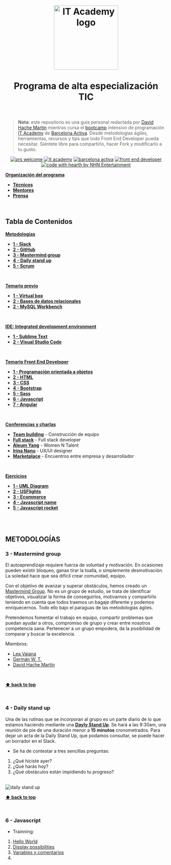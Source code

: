 <h1 align="center">
  <img src="https://github.com/hachemartin/it-academy-hachemartin/blob/master/img/itacademylogo.png" alt="IT Academy logo" width=200">
  <br>
    <br> Programa de alta especialización TIC
  <br>
    <br>
</h1>

> **Nota**: este repositorio es una guía personal redactada por [David Hache Martín](http://www.hachemartin.com) mientras cursa el [bootcamp](https://en.wikipedia.org/wiki/Coding_bootcamp) intensivo de programación [IT Academy](https://cibernarium.barcelonactiva.cat/it-academy) de [Barcelona Activa](http://www.barcelonactiva.cat). Desde metodologías ágiles, herramientas, recursos y tips que todo Front End Developer pueda necesitar. Siéntete libre para compartirlo, hacer Fork y modificarlo a tu gusto.

<div align="center"> 
  
 [![prs welcome](https://img.shields.io/badge/PRs-welcome-brightgreen.svg?style=flat-square)](http://makeapullrequest.com)
 [![it academy](https://img.shields.io/badge/IT%20Academy-2018--2019-d50283.svg)](https://cibernarium.barcelonactiva.cat/it-academy)
 [![barcelona activa](https://img.shields.io/badge/Barcelona-Activa-0084B4.svg)](http://www.barcelonactiva.cat)
 [![front end developer](https://img.shields.io/badge/developer-front--end-blue.svg)](https://en.wikipedia.org/wiki/Front-end_web_development)
 [![code with hearth by NHN Entertainment](https://img.shields.io/badge/%3C%2F%3E%20with%20%E2%99%A5%20by-Hache%20Martin-ff1414.svg)](https://github.com/hachemartin)
 
 
</div>

[**Organización del programa**](#organization)
   * [**Técnicos**](#organization--technicians)
   * [**Mentores**](#organization-mentors)
   * [**Prensa**](#organization-press)
<br>

## Tabla de Contenidos

[**Metodologías**](#metodologías)
   * [**1 - Slack**](#methodologies--slack)
   * [**2 - GitHub**](#methodologies--github)
   * [**3 - Mastermind group**](#3---mastermind-group)
   * [**4 - Daily stand up**](#4---daily-stand-up)
   * [**5 - Scrum**](#methodologies--scrum)
<br> 
    
[**Temario previo**](#preview)
  * [**1 - Virtual box**](#preview--virtualbox)
  * [**2 - Bases de datos relacionales**](#preview--mysql)
  * [**2 - MySQL Workbench**](#preview--mysqlworkbench)
<br>
 
 [**IDE: Integrated development environment**](#ide)
  * [**1 - Sublime Text**](#ide--sublimetext)
  * [**2 - Visual Studio Code**](#ide--visualstudiocode)
<br>
 
[**Temario Front End Developer**](#frontend)
  * [**1 - Programación orientada a objetos**](#frontend--poo)
  * [**2 - HTML**](#frontend--html)
  * [**3 - CSS**](#frontend--css)
  * [**4 - Bootstrap**](#frontend--bootstrap)
  * [**5 - Sass**](#frontend--sass)
  * [**6 - Javascript**](#frontend--javascript)
  * [**7 - Angular**](#frontend--angular)
<br>

[**Conferencias y charlas**](#confe0)
  * [**Team building**](#confe1) - Construcción de equipo
  * [**Full stack**](#confe2) - Full stack developer
  * [**Aleum Yang**](#confe3) - Women N Talent
  * [**Irina Nanu**](#confe4) - UX/UI designer
  * [**Marketplace**](#confe5) - Encuentros entre empresa y desarrollador
<br>

[**Ejercicios**](exercises/)
  * [**1 - UML Diagram**](exercises/01-uml-diagram/)
  * [**2 - USFlights**](exercises/02-usflights/)
  * [**3 - Ecommerce**](exercises/03-ecommerce/) 
  * [**4 - Javascript name**](exercises/04-js-name/)
  * [**5 - Javascript rocket**](exercises/05-js-rocket/)

<br>
<br>

<a name="#methodologies"></a>
## METODOLOGÍAS

<a name="#methodologies--mastermind"></a>
### **3 - Mastermind group**

  El autoaprendizaje requiere fuerza de voluntad y motivación. En ocasiones pueden existir bloqueo, ganas tirar la toalla, o simplemente desmotivación. La soledad hace que sea difícil crear comunidad, equipo.

  Con el objetivo de avanzar y superar obstáculos, hemos creado un [Mastermind Group](https://medium.com/the-mission/how-to-start-a-mastermind-and-why-its-valuable-to-do-so-862cc2e8b4d2). No es un grupo de estudio, se trata de identificar objetivos, visualizar la forma de conseguirlos, motivarnos y compartirlo teniendo en cuenta que todos traemos un bagaje diferente y podemos enriquecernos. Todo ello bajo el paraguas de las metodologías ágiles.

  Pretendemos fomentar el trabajo en equipo, compartir problemas que puedan ayudar a otros, compromiso de grupo y crear entre nosotros competencia sana. Pertenecer a un grupo empodera, da la posibilidad de comparar y buscar la excelencia.

  Miembros:
  - [Lea Vaiana](http://github.com/LeaVaiana)
  - [Germán W. T.](http://github.com/germanwt)
  - [David Hache Martín](http://github.com/hachemartin)
    

<br>

  **[⬆ back to top](#tabla-de-contenidos)**

<br>

<a name="#methodologies--mastermind"></a>
### **4 - Daily stand up**

  Una de las rutinas que se incorporan al grupo es un parte diario de lo que estamos haciendo mediante una [**Dayly Stand Up**](https://hackernoon.com/the-perfect-daily-standup-8e58c3411be1). Se hará a las 9:30am, una reunión de pie de una duración menor a **15 minutos** cronometrados. Para dejar un acta de la Daily Stand Up, que podamos consultar, se puede hacer un borrador en el Slack.

  - Se ha de contestar a tres sencillas preguntas:
  1. ¿Qué hiciste ayer?
  2. ¿Qué harás hoy?
  3. ¿Qué obstáculos están impidiendo tu progreso?

<br>

  <img src="https://github.com/hachemartin/it-academy-hachemartin/blob/master/img/dailystandup.png" alt="daily stand up">

<br>

  **[⬆ back to top](#tabla-de-contenidos)**

<br>

### **6 - Javascript**

  - Trainning:
  1. [Hello World](training/js)
  2. [Display possibilities](https://www.w3schools.com/js/js_output.asp)
  3. [Variables y comentarios](training/js)
  4. 